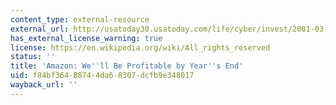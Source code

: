 ```yaml
---
content_type: external-resource
external_url: http://usatoday30.usatoday.com/life/cyber/invest/2001-03-26-amazon.htm
has_external_license_warning: true
license: https://en.wikipedia.org/wiki/All_rights_reserved
status: ''
title: 'Amazon: We''ll Be Profitable by Year''s End'
uid: f84bf364-8874-4da6-8307-dcfb9e348017
wayback_url: ''
---
```

